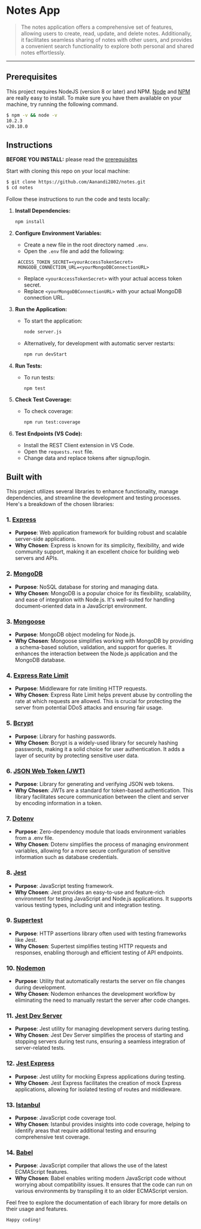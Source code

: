 # Notes App
> The notes application offers a comprehensive set of features, allowing users to create, read, update, and delete notes. Additionally, it facilitates seamless sharing of notes with other users, and provides a convenient search functionality to explore both personal and shared notes effortlessly.
---

## Prerequisites
This project requires NodeJS (version 8 or later) and NPM.
[Node](http://nodejs.org/) and [NPM](https://npmjs.org/) are really easy to install.
To make sure you have them available on your machine,
try running the following command.

```sh
$ npm -v && node -v
10.2.3
v20.10.0
```

## Instructions

**BEFORE YOU INSTALL:** please read the [prerequisites](#prerequisites)

Start with cloning this repo on your local machine:

```sh
$ git clone https://github.com/Aanandi2802/notes.git
$ cd notes
```
Follow these instructions to run the code and tests locally:

1. **Install Dependencies:**
   ```bash
   npm install
   ```
2. **Configure Environment Variables:**
    - Create a new file in the root directory named `.env`.
   - Open the `.env` file and add the following:
    ```env
     ACCESS_TOKEN_SECRET=<yourAccessTokenSecret>
     MONGODB_CONNECTION_URL=<yourMongoDBConnectionURL>
     ```
   - Replace `<yourAccessTokenSecret>` with your actual access token secret.
   - Replace `<yourMongoDBConnectionURL>` with your actual MongoDB connection URL.

3. **Run the Application:**
   - To start the application:
     ```bash
     node server.js
     ```
   - Alternatively, for development with automatic server restarts:
     ```bash
     npm run devStart
     ```

4. **Run Tests:**
   - To run tests:
     ```bash
     npm test
     ```

5. **Check Test Coverage:**
   - To check coverage:
     ```bash
     npm run test:coverage
     ```

6. **Test Endpoints (VS Code):**
   - Install the REST Client extension in VS Code.
   - Open the `requests.rest` file.
   - Change data and replace tokens after signup/login.
  
## Built with

This project utilizes several libraries to enhance functionality, manage dependencies, and streamline the development and testing processes. Here's a breakdown of the chosen libraries:

### 1. [Express](https://expressjs.com/)
   - **Purpose**: Web application framework for building robust and scalable server-side applications.
   - **Why Chosen**: Express is known for its simplicity, flexibility, and wide community support, making it an excellent choice for building web servers and APIs.

### 2. [MongoDB](https://www.mongodb.com/)
   - **Purpose**: NoSQL database for storing and managing data.
   - **Why Chosen**: MongoDB is a popular choice for its flexibility, scalability, and ease of integration with Node.js. It's well-suited for handling document-oriented data in a JavaScript environment.

### 3. [Mongoose](https://mongoosejs.com/)
   - **Purpose**: MongoDB object modeling for Node.js.
   - **Why Chosen**: Mongoose simplifies working with MongoDB by providing a schema-based solution, validation, and support for queries. It enhances the interaction between the Node.js application and the MongoDB database.

### 4. [Express Rate Limit](https://www.npmjs.com/package/express-rate-limit)
   - **Purpose**: Middleware for rate limiting HTTP requests.
   - **Why Chosen**: Express Rate Limit helps prevent abuse by controlling the rate at which requests are allowed. This is crucial for protecting the server from potential DDoS attacks and ensuring fair usage.

### 5. [Bcrypt](https://www.npmjs.com/package/bcrypt)
   - **Purpose**: Library for hashing passwords.
   - **Why Chosen**: Bcrypt is a widely-used library for securely hashing passwords, making it a solid choice for user authentication. It adds a layer of security by protecting sensitive user data.

### 6. [JSON Web Token (JWT)](https://www.npmjs.com/package/jsonwebtoken)
   - **Purpose**: Library for generating and verifying JSON web tokens.
   - **Why Chosen**: JWTs are a standard for token-based authentication. This library facilitates secure communication between the client and server by encoding information in a token.

### 7. [Dotenv](https://www.npmjs.com/package/dotenv)
   - **Purpose**: Zero-dependency module that loads environment variables from a .env file.
   - **Why Chosen**: Dotenv simplifies the process of managing environment variables, allowing for a more secure configuration of sensitive information such as database credentials.

### 8. [Jest](https://jestjs.io/)
   - **Purpose**: JavaScript testing framework.
   - **Why Chosen**: Jest provides an easy-to-use and feature-rich environment for testing JavaScript and Node.js applications. It supports various testing types, including unit and integration testing.

### 9. [Supertest](https://www.npmjs.com/package/supertest)
   - **Purpose**: HTTP assertions library often used with testing frameworks like Jest.
   - **Why Chosen**: Supertest simplifies testing HTTP requests and responses, enabling thorough and efficient testing of API endpoints.

### 10. [Nodemon](https://www.npmjs.com/package/nodemon)
   - **Purpose**: Utility that automatically restarts the server on file changes during development.
   - **Why Chosen**: Nodemon enhances the development workflow by eliminating the need to manually restart the server after code changes.

### 11. [Jest Dev Server](https://www.npmjs.com/package/jest-dev-server)
   - **Purpose**: Jest utility for managing development servers during testing.
   - **Why Chosen**: Jest Dev Server simplifies the process of starting and stopping servers during test runs, ensuring a seamless integration of server-related tests.

### 12. [Jest Express](https://www.npmjs.com/package/jest-express)
   - **Purpose**: Jest utility for mocking Express applications during testing.
   - **Why Chosen**: Jest Express facilitates the creation of mock Express applications, allowing for isolated testing of routes and middleware.

### 13. [Istanbul](https://www.npmjs.com/package/istanbul)
   - **Purpose**: JavaScript code coverage tool.
   - **Why Chosen**: Istanbul provides insights into code coverage, helping to identify areas that require additional testing and ensuring comprehensive test coverage.

### 14. [Babel](https://babeljs.io/)
   - **Purpose**: JavaScript compiler that allows the use of the latest ECMAScript features.
   - **Why Chosen**: Babel enables writing modern JavaScript code without worrying about compatibility issues. It ensures that the code can run on various environments by transpiling it to an older ECMAScript version.

Feel free to explore the documentation of each library for more details on their usage and features.

```
Happy coding!
```